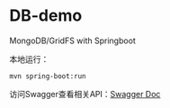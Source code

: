 # DB-demo
MongoDB/GridFS with Springboot

本地运行：
```shell
mvn spring-boot:run
```

访问Swagger查看相关API：[Swagger Doc](http://localhost:80/swagger-ui/index.html)
